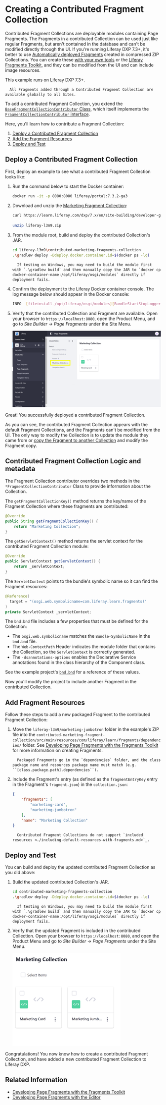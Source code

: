 # Creating a Contributed Fragment Collection

Contributed Fragment Collections are deployable modules containing Page Fragments. The Fragments in a contributed Collection can be used just like regular Fragments, but aren't contained in the database and can't be modified directly through the UI. If you're running Liferay DXP 7.3+, it's better to use [Automatically deployed Fragments](./auto-deploying-fragments.md) created in compressed ZIP Collections. You can create these [with your own tools](./using-the-fragments-toolkit.md#collection-format-overview) or the [Liferay Fragments Toolkit](./using-the-fragments-toolkit.md), and they can be modified from the UI and can include image resources.

This example runs on Liferay DXP 7.3+.

```note::
  All Fragments added through a Contributed Fragment Collection are available globally to all Sites.
```

To add a contributed Fragment Collection, you extend the [`BaseFragmentCollectionContributor` Class](https://docs.liferay.com/dxp/apps/fragment/latest/javadocs/com/liferay/fragment/contributor/BaseFragmentCollectionContributor.html), which itself implements the [`FragmentCollectionContributor` interface](https://docs.liferay.com/dxp/apps/fragment/latest/javadocs/com/liferay/fragment/contributor/FragmentCollectionContributor.html).

Here, you'll learn how to contribute a Fragment Collection:

1. [Deploy a Contributed Fragment Collection](#deploy-a-contributed-fragment-collection)
1. [Add the Fragment Resources](#add-the-fragment-resources)
1. [Deploy and Test](#deploy-and-test)

## Deploy a Contributed Fragment Collection

First, deploy an example to see what a contributed Fragment Collection looks like:

1. Run the command below to start the Docker container:

    ```bash
    docker run -it -p 8080:8080 liferay/portal:7.3.2-ga3
    ```

1. Download and unzip the [Marketing Fragment Collection](https://learn.liferay.com/dxp/7.x/en/site-building/developer-guide/developing-page-fragments/liferay-l3m9.zip):

    ```bash
    curl https://learn.liferay.com/dxp/7.x/en/site-building/developer-guide/developing-page-fragments/liferay-l3m9.zip

    unzip liferay-l3m9.zip
    ```

1. From the module root, build and deploy the contributed Collection's JAR.

    ```bash
    cd liferay-l3m9\contributed-marketing-fragments-collection
    .\gradlew deploy -Ddeploy.docker.container.id=$(docker ps -lq)
    ```

    ```note::
      If testing on Windows, you may need to build the module first with `.\gradlew build` and then manually copy the JAR to `docker cp docker-container-name:/opt/liferay/osgi/modules` directly if deployment fails.
    ```

1. Confirm the deployment to the Liferay Docker container console. The log message below should appear in the Docker console:

    ```bash
    INFO  [fileinstall-/opt/liferay/osgi/modules][BundleStartStopLogger:39] STARTED com.liferay.learn.fragments_1.0.0 [1121]
    ```

1. Verify that the contributed Collection and Fragment are available. Open your browser to `https://localhost:8080`, open the Product Menu, and go to *Site Builder* &rarr; *Page Fragments* under the Site Menu.

    ![The contributed Collection Fragment appears with the default Fragments.](./creating-a-contributed-fragment-collection/images/01.png)

Great! You successfully deployed a contributed Fragment Collection.

As you can see, the contributed Fragment Collection appears with the default Fragment Collections, and the Fragments can't be modified from the UI. The only way to modify the Collection is to update the module they came from or [copy the Fragment to another Collection](../../displaying-content/using-fragments/managing-page-fragments.md#managing-individual-page-fragments) and modify the Fragment copy.

## Contributed Fragment Collection Logic and metadata

The Fragment Collection contributor overrides two methods in the `*FragmentCollectionContributor` Class to provide information about the Collection.

The `getFragmentCollectionKey()` method returns the key/name of the Fragment Collection where these fragments are contributed:

```java
@Override
public String getFragmentCollectionKey() {
    return "Marketing Collection";
}
```

The `getServletContext()` method returns the servlet context for the contributed Fragment Collection module:

```java
@Override
public ServletContext getServletContext() {
    return _servletContext;
}
```

The `ServletContext` points to the bundle's symbolic name so it can find the Fragment resources:

```java
@Reference(
  target = "(osgi.web.symbolicname=com.liferay.learn.fragments)"
)
private ServletContext _servletContext;
```

The `bnd.bnd` file includes a few properties that must be defined for the Collection:

* The `osgi.web.symbolicname` matches the `Bundle-SymbolicName` in the `bnd.bnd` file.
* The `Web-ContextPath` Header indicates the module folder that contains the Collection, so the `ServletContext` is correctly generated.
* The `-dsannotations-options` enables the Declarative Service annotations found in the class hierarchy of the Component class.

See the example project's [`bnd.bnd`](https://learn.liferay.com/dxp/7.x/en/site-building/developer-guide/developing-page-fragments/liferay-l3m9.zip) for a reference of these values.

Now you'll modify the project to include another Fragment in the contributed Collection.

## Add Fragment Resources

Follow these steps to add a new packaged Fragment to the contributed Fragment Collection:

1. Move the `liferay-l3m9/marketing-jumbotron` folder in the example's ZIP file into the `contributed-marketing-fragment-collection/src/main/resources/com/liferay/learn/fragments/dependencies/` folder. See [Developing Page Fragments with the Fragments Toolkit](./using-the-fragments-toolkit.md) for more information on creating Fragments.

    ```note::
      Packaged Fragments go in the `dependencies` folder, and the class package name and resources package name must match (e.g. ``[class.package.path].dependencies``).
    ```

1. Include the Fragment's entry (as defined as the `fragmentEntryKey` entry in the Fragment's `fragment.json`) in the `collection.json`:

    ```json
    {
        "fragments": [
            "marketing-card",
            "marketing-jumbotron"
        ],
        "name": "Marketing Collection"
    }
    ```

    ```note::
      Contributed Fragment Collections do not support `included resources <./including-default-resources-with-fragments.md>`_.
    ```

## Deploy and Test

You can build and deploy the updated contributed Fragment Collection as you did above:

1. Build the updated contributed Collection's JAR.

    ```bash
    cd contributed-marketing-fragments-collection
    .\gradlew deploy -Ddeploy.docker.container.id=$(docker ps -lq)
    ```

    ```note::
      If testing on Windows, you may need to build the module first with `.\gradlew build` and then manually copy the JAR to `docker cp docker-container-name:/opt/liferay/osgi/modules` directly if deployment fails.
    ```

1. Verify that the updated Fragment is included in the contributed Collection. Open your browser to `https://localhost:8080`, and open the Product Menu and go to *Site Builder* &rarr; *Page Fragments* under the Site Menu.

    ![The Custom Banner Fragment is included in the contributed Collection.](./creating-a-contributed-fragment-collection/images/02.png)

Congratulations! You now know how to create a contributed Fragment Collection, and have added a new contributed Fragment Collection to Liferay DXP.

## Related Information

* [Developing Page Fragments with the Fragments Toolkit](./using-the-fragments-toolkit.md)
* [Developing Page Fragments with the Editor](./using-the-fragments-editor.md)

